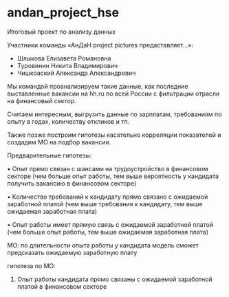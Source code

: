 # andan_project_hse
Итоговый проект по анализу данных 

Участники команды «АнДаН project pictures предаставляет...»: 

- Шлыкова Елизавета Романовна 
- Туровинин Никита Владимирович 
- Чишкоаский Александр Александрович

Мы командой проанализируем такие данные, как последние выставленные вакансии на hh.ru по всей России с фильтрации отрасли на финансовый сектор. 

Считаем интересным, выгрузить данные по зарплатам, требованиям по опыту в годах, количеству откликов и тп.

Также позже построим гипотезы касательно корреляции показателей и создадим МО на подбор вакансии.

Предварительные гипотезы:

• Опыт прямо связан с шансами на трудоустройство в финансовом секторе (чем больше опыт работы, тем выше вероятность у кандидата получить вакансию в финансовом секторе)

• Количество требований к кандидату прямо связано с ожидаемой заработной платой (чем выше требования к кандидату, тем выше ожидаемая заработная плата)

• Опыт работы имеет прямую связь с ожидаемой заработной платой (чем больше опыт работы, тем выше ожидаемая заработная плата)

МО: 
по длительности опыта работы у кандидата модель сможет предсказать ожидаемую заработную плату 

гипотеза по МО: 
1) Опыт работы кандидата прямо связаны с ожидаемой заработной платой в финансовом секторе

